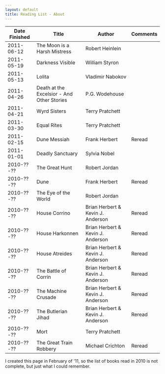```yaml
---
layout: default
title: Reading List - About
---
```


Date Finished | Title                       | Author                            | Comments
------------- | --------------------------- | --------------------------------- | --------
  2011-06-12  | The Moon is a Harsh Mistress| Robert Heinlein                   |
  2011-05-19  | Darkness Visible            | William Styron                    |
  2011-05-13  | Lolita                      | Vladimir Nabokov                  |
  2011-04-26  | Death at the Excelsior - And Other Stories | P.G. Wodehouse     |
  2011-04-21  | Wyrd Sisters                | Terry Pratchett                   |
  2011-03-30  | Equal Rites                 | Terry Pratchett                   |
  2011-02-15  | Dune Messiah                | Frank Herbert                     | Reread
  2011-01-01  | Deadly Sanctuary            | Sylvia Nobel                      |
  2010-??-??  | The Great Hunt              | Robert Jordan                     |
  2010-??-??  | Dune                        | Frank Herbert                     | Reread
  2010-??-??  | The Eye of the World        | Robert Jordan                     |
  2010-??-??  | House Corrino               | Brian Herbert & Kevin J. Anderson | Reread
  2010-??-??  | House Harkonnen             | Brian Herbert & Kevin J. Anderson | Reread
  2010-??-??  | House Atreides              | Brian Herbert & Kevin J. Anderson | Reread
  2010-??-??  | The Battle of Corrin        | Brian Herbert & Kevin J. Anderson | Reread
  2010-??-??  | The Machine Crusade         | Brian Herbert & Kevin J. Anderson | Reread
  2010-??-??  | The Butlerian Jihad         | Brian Herbert & Kevin J. Anderson | Reread
  2010-??-??  | Mort                        | Terry Pratchett                   |
  2010-??-??  | The Great Train Robbery     | Michael Crichton                  | Reread

I created this page in February of '11, so the list of books read in 2010 is not
complete, but just what I could remember.
